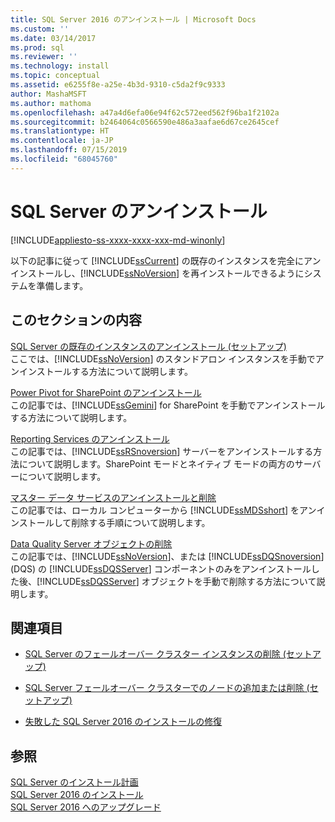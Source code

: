 ```yaml
---
title: SQL Server 2016 のアンインストール | Microsoft Docs
ms.custom: ''
ms.date: 03/14/2017
ms.prod: sql
ms.reviewer: ''
ms.technology: install
ms.topic: conceptual
ms.assetid: e6255f8e-a25e-4b3d-9310-c5da2f9c9333
author: MashaMSFT
ms.author: mathoma
ms.openlocfilehash: a47a4d6efa06e94f62c572eed562f96ba1f2102a
ms.sourcegitcommit: b2464064c0566590e486a3aafae6d67ce2645cef
ms.translationtype: HT
ms.contentlocale: ja-JP
ms.lasthandoff: 07/15/2019
ms.locfileid: "68045760"
---
```

# <a name="uninstall-sql-server"></a>SQL Server のアンインストール 
[!INCLUDE[appliesto-ss-xxxx-xxxx-xxx-md-winonly](../../includes/appliesto-ss-xxxx-xxxx-xxx-md-winonly.md)]

  以下の記事に従って [!INCLUDE[ssCurrent](../../includes/sscurrent-md.md)] の既存のインスタンスを完全にアンインストールし、[!INCLUDE[ssNoVersion](../../includes/ssnoversion-md.md)] を再インストールできるようにシステムを準備します。  
  
## <a name="in-this-section"></a>このセクションの内容  
 [SQL Server の既存のインスタンスのアンインストール &#40;セットアップ&#41;](../../sql-server/install/uninstall-an-existing-instance-of-sql-server-setup.md)  
 ここでは、[!INCLUDE[ssNoVersion](../../includes/ssnoversion-md.md)] のスタンドアロン インスタンスを手動でアンインストールする方法について説明します。  
  
 [Power Pivot for SharePoint のアンインストール](../../sql-server/install/uninstall-power-pivot-for-sharepoint.md)  
 この記事では、[!INCLUDE[ssGemini](../../includes/ssgemini-md.md)] for SharePoint を手動でアンインストールする方法について説明します。  
  
 [Reporting Services のアンインストール](../../sql-server/install/uninstall-reporting-services.md)  
 この記事では、[!INCLUDE[ssRSnoversion](../../includes/ssrsnoversion-md.md)] サーバーをアンインストールする方法について説明します。SharePoint モードとネイティブ モードの両方のサーバーについて説明します。  
  
 [マスター データ サービスのアンインストールと削除](../../sql-server/install/uninstall-and-remove-master-data-services.md)  
 この記事では、ローカル コンピューターから [!INCLUDE[ssMDSshort](../../includes/ssmdsshort-md.md)] をアンインストールして削除する手順について説明します。  
  
 [Data Quality Server オブジェクトの削除](../../sql-server/install/remove-data-quality-server-objects.md)  
 この記事では、[!INCLUDE[ssNoVersion](../../includes/ssnoversion-md.md)]、または [!INCLUDE[ssDQSnoversion](../../includes/ssdqsnoversion-md.md)] (DQS) の [!INCLUDE[ssDQSServer](../../includes/ssdqsserver-md.md)] コンポーネントのみをアンインストールした後、[!INCLUDE[ssDQSServer](../../includes/ssdqsserver-md.md)] オブジェクトを手動で削除する方法について説明します。  
  
## <a name="related-sections"></a>関連項目  
  
-   [SQL Server のフェールオーバー クラスター インスタンスの削除 &#40;セットアップ&#41;](../../sql-server/failover-clusters/install/remove-a-sql-server-failover-cluster-instance-setup.md)  
  
-   [SQL Server フェールオーバー クラスターでのノードの追加または削除 &#40;セットアップ&#41;](../../sql-server/failover-clusters/install/add-or-remove-nodes-in-a-sql-server-failover-cluster-setup.md)  
  
-   [失敗した SQL Server 2016 のインストールの修復](../../database-engine/install-windows/repair-a-failed-sql-server-installation.md)  
  
## <a name="see-also"></a>参照  
 [SQL Server のインストール計画](../../sql-server/install/planning-a-sql-server-installation.md)   
 [SQL Server 2016 のインストール](../../database-engine/install-windows/install-sql-server.md)   
 [SQL Server 2016 へのアップグレード](../../database-engine/install-windows/upgrade-sql-server.md)  
  
  
